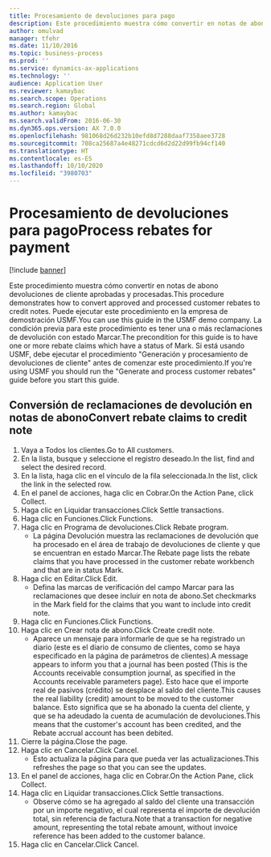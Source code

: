 ```yaml
---
title: Procesamiento de devoluciones para pago
description: Este procedimiento muestra cómo convertir en notas de abono devoluciones de cliente aprobadas y procesadas.
author: omulvad
manager: tfehr
ms.date: 11/10/2016
ms.topic: business-process
ms.prod: ''
ms.service: dynamics-ax-applications
ms.technology: ''
audience: Application User
ms.reviewer: kamaybac
ms.search.scope: Operations
ms.search.region: Global
ms.author: kamaybac
ms.search.validFrom: 2016-06-30
ms.dyn365.ops.version: AX 7.0.0
ms.openlocfilehash: 981068d26d232b10efd8d7288daaf7358aee3728
ms.sourcegitcommit: 708ca25687a4e48271cdcd6d2d22d99fb94cf140
ms.translationtype: HT
ms.contentlocale: es-ES
ms.lasthandoff: 10/10/2020
ms.locfileid: "3980703"
---
```

# <a name="process-rebates-for-payment"></a><span data-ttu-id="c7143-103">Procesamiento de devoluciones para pago</span><span class="sxs-lookup"><span data-stu-id="c7143-103">Process rebates for payment</span></span>

[!include [banner](../../includes/banner.md)]

<span data-ttu-id="c7143-104">Este procedimiento muestra cómo convertir en notas de abono devoluciones de cliente aprobadas y procesadas.</span><span class="sxs-lookup"><span data-stu-id="c7143-104">This procedure demonstrates how to convert approved and processed customer rebates to credit notes.</span></span> <span data-ttu-id="c7143-105">Puede ejecutar este procedimiento en la empresa de demostración USMF.</span><span class="sxs-lookup"><span data-stu-id="c7143-105">You can use this guide in the USMF demo company.</span></span> <span data-ttu-id="c7143-106">La condición previa para este procedimiento es tener una o más reclamaciones de devolución con estado Marcar.</span><span class="sxs-lookup"><span data-stu-id="c7143-106">The precondition for this guide is to have one or more rebate claims which have a status of Mark.</span></span> <span data-ttu-id="c7143-107">Si está usando USMF, debe ejecutar el procedimiento "Generación y procesamiento de devoluciones de cliente" antes de comenzar este procedimiento.</span><span class="sxs-lookup"><span data-stu-id="c7143-107">If you're using USMF you should run the "Generate and process customer rebates" guide before you start this guide.</span></span>


## <a name="convert-rebate-claims-to-credit-note"></a><span data-ttu-id="c7143-108">Conversión de reclamaciones de devolución en notas de abono</span><span class="sxs-lookup"><span data-stu-id="c7143-108">Convert rebate claims to credit note</span></span>
1. <span data-ttu-id="c7143-109">Vaya a Todos los clientes.</span><span class="sxs-lookup"><span data-stu-id="c7143-109">Go to All customers.</span></span>
2. <span data-ttu-id="c7143-110">En la lista, busque y seleccione el registro deseado.</span><span class="sxs-lookup"><span data-stu-id="c7143-110">In the list, find and select the desired record.</span></span>
3. <span data-ttu-id="c7143-111">En la lista, haga clic en el vínculo de la fila seleccionada.</span><span class="sxs-lookup"><span data-stu-id="c7143-111">In the list, click the link in the selected row.</span></span>
4. <span data-ttu-id="c7143-112">En el panel de acciones, haga clic en Cobrar.</span><span class="sxs-lookup"><span data-stu-id="c7143-112">On the Action Pane, click Collect.</span></span>
5. <span data-ttu-id="c7143-113">Haga clic en Liquidar transacciones.</span><span class="sxs-lookup"><span data-stu-id="c7143-113">Click Settle transactions.</span></span>
6. <span data-ttu-id="c7143-114">Haga clic en Funciones.</span><span class="sxs-lookup"><span data-stu-id="c7143-114">Click Functions.</span></span>
7. <span data-ttu-id="c7143-115">Haga clic en Programa de devoluciones.</span><span class="sxs-lookup"><span data-stu-id="c7143-115">Click Rebate program.</span></span>
    * <span data-ttu-id="c7143-116">La página Devolución muestra las reclamaciones de devolución que ha procesado en el área de trabajo de devoluciones de cliente y que se encuentran en estado Marcar.</span><span class="sxs-lookup"><span data-stu-id="c7143-116">The Rebate page lists the rebate claims that you have processed in the customer rebate workbench and that are in status Mark.</span></span>    
8. <span data-ttu-id="c7143-117">Haga clic en Editar.</span><span class="sxs-lookup"><span data-stu-id="c7143-117">Click Edit.</span></span>
    * <span data-ttu-id="c7143-118">Defina las marcas de verificación del campo Marcar para las reclamaciones que desee incluir en nota de abono.</span><span class="sxs-lookup"><span data-stu-id="c7143-118">Set checkmarks in the Mark field for the claims that you want to include into credit note.</span></span>   
9. <span data-ttu-id="c7143-119">Haga clic en Funciones.</span><span class="sxs-lookup"><span data-stu-id="c7143-119">Click Functions.</span></span>
10. <span data-ttu-id="c7143-120">Haga clic en Crear nota de abono.</span><span class="sxs-lookup"><span data-stu-id="c7143-120">Click Create credit note.</span></span>
    * <span data-ttu-id="c7143-121">Aparece un mensaje para informarle de que se ha registrado un diario (este es el diario de consumo de clientes, como se haya especificado en la página de parámetros de clientes).</span><span class="sxs-lookup"><span data-stu-id="c7143-121">A message appears to inform you that a journal has been posted (This is the Accounts receivable consumption journal, as specified in the Accounts receivable parameters page).</span></span> <span data-ttu-id="c7143-122">Esto hace que el importe real de pasivos (crédito) se desplace al saldo del cliente.</span><span class="sxs-lookup"><span data-stu-id="c7143-122">This causes the real liability (credit) amount to be moved to the customer balance.</span></span> <span data-ttu-id="c7143-123">Esto significa que se ha abonado la cuenta del cliente, y que se ha adeudado la cuenta de acumulación de devoluciones.</span><span class="sxs-lookup"><span data-stu-id="c7143-123">This means that the customer's account has been credited, and the Rebate accrual account has been debited.</span></span>  
11. <span data-ttu-id="c7143-124">Cierre la página.</span><span class="sxs-lookup"><span data-stu-id="c7143-124">Close the page.</span></span>
12. <span data-ttu-id="c7143-125">Haga clic en Cancelar.</span><span class="sxs-lookup"><span data-stu-id="c7143-125">Click Cancel.</span></span>
    * <span data-ttu-id="c7143-126">Esto actualiza la página para que pueda ver las actualizaciones.</span><span class="sxs-lookup"><span data-stu-id="c7143-126">This refreshes the page so that you can see the updates.</span></span>  
13. <span data-ttu-id="c7143-127">En el panel de acciones, haga clic en Cobrar.</span><span class="sxs-lookup"><span data-stu-id="c7143-127">On the Action Pane, click Collect.</span></span>
14. <span data-ttu-id="c7143-128">Haga clic en Liquidar transacciones.</span><span class="sxs-lookup"><span data-stu-id="c7143-128">Click Settle transactions.</span></span>
    * <span data-ttu-id="c7143-129">Observe cómo se ha agregado al saldo del cliente una transacción por un importe negativo, el cual representa el importe de devolución total, sin referencia de factura.</span><span class="sxs-lookup"><span data-stu-id="c7143-129">Note that a transaction for negative amount, representing the total rebate amount, without invoice reference has been added to the customer balance.</span></span>   
15. <span data-ttu-id="c7143-130">Haga clic en Cancelar.</span><span class="sxs-lookup"><span data-stu-id="c7143-130">Click Cancel.</span></span>

